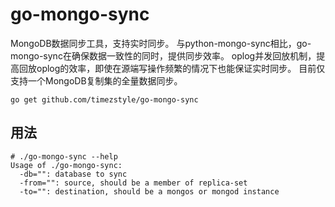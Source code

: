 # go-mongo-sync

MongoDB数据同步工具，支持实时同步。
与python-mongo-sync相比，go-mongo-sync在确保数据一致性的同时，提供同步效率。
oplog并发回放机制，提高回放oplog的效率，即使在源端写操作频繁的情况下也能保证实时同步。
目前仅支持一个MongoDB复制集的全量数据同步。

```
go get github.com/timezstyle/go-mongo-sync
```

## 用法

    # ./go-mongo-sync --help
    Usage of ./go-mongo-sync:
      -db="": database to sync
      -from="": source, should be a member of replica-set
      -to="": destination, should be a mongos or mongod instance
